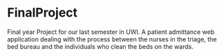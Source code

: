 FinalProject
============

Final year Project for our last semester in UWI.
A patient admittance web application dealing with the process between the nurses in the triage, the bed bureau and the individuals who clean the beds on the wards.
